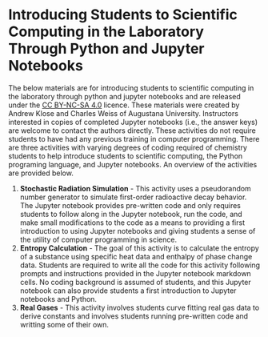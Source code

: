 # Introducing Students to Scientific Computing in the Laboratory Through Python and Jupyter Notebooks

The below materials are for introducing students to scientific computing in the laboratory through python and jupyter notebooks and are released under the [CC BY-NC-SA 4.0](https://creativecommons.org/licenses/by-nc-sa/4.0/) licence. These materials were created by Andrew Klose and Charles Weiss of Augustana University. Instructors interested in copies of completed Jupyter notebooks (i.e., the answer keys) are welcome to contact the authors directly. These activities do not require students to have had any previous training in computer programming. There are three activities with varying degrees of coding required of chemistry students to help introduce students to scientific computing, the Python programing language, and Jupyter notebooks. An overview of the activities are provided below.
1. **Stochastic Radiation Simulation** - This activity uses a pseudorandom number generator to simulate first-order radioactive decay behavior. The Jupyter notebook provides pre-written code and only requires students to follow along in the Jupyter notebook, run the code, and make small modifications to the code as a means to providing a first introduction to using Jupyter notebooks and giving students a sense of the utility of computer programming in science.
2. **Entropy Calculation** - The goal of this activity is to calculate the entropy of a substance using specific heat data and enthalpy of phase change data. Students are required to write all the code for this activity following prompts and instructions provided in the Jupyter notebook markdown cells. No coding background is assumed of students, and this Jupyter notebook can also provide students a first introduction to Jupyter notebooks and Python.
3. **Real Gases** - This activity involves students curve fitting real gas data to derive constants and involves students running pre-written code and writting some of their own.

